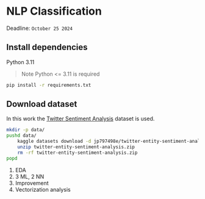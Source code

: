 # NLP Classification

Deadline: `October 25 2024`

## Install dependencies
Python 3.11
>Note Python <= 3.11 is required

```bash
pip install -r requirements.txt
```

## Download dataset

In this work the [Twitter Sentiment Analysis](https://www.kaggle.com/datasets/jp797498e/twitter-entity-sentiment-analysis/data) dataset is used.

```bash
mkdir -p data/
pushd data/
    kaggle datasets download -d jp797498e/twitter-entity-sentiment-analysis/
    unzip twitter-entity-sentiment-analysis.zip
    rm -rf twitter-entity-sentiment-analysis.zip
popd
```



1. EDA
2. 3 ML, 2 NN
3. Improvement
4. Vectorization analysis

